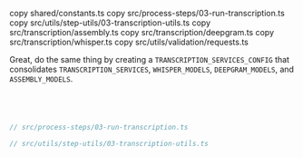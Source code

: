 copy shared/constants.ts
copy src/process-steps/03-run-transcription.ts
copy src/utils/step-utils/03-transcription-utils.ts
copy src/transcription/assembly.ts
copy src/transcription/deepgram.ts
copy src/transcription/whisper.ts
copy src/utils/validation/requests.ts


Great, do the same thing by creating a `TRANSCRIPTION_SERVICES_CONFIG` that consolidates `TRANSCRIPTION_SERVICES`, `WHISPER_MODELS`, `DEEPGRAM_MODELS`, and `ASSEMBLY_MODELS`.

```ts


```

```ts


```

```ts


```

```ts


```

```ts
// src/process-steps/03-run-transcription.ts

```

```ts
// src/utils/step-utils/03-transcription-utils.ts

```